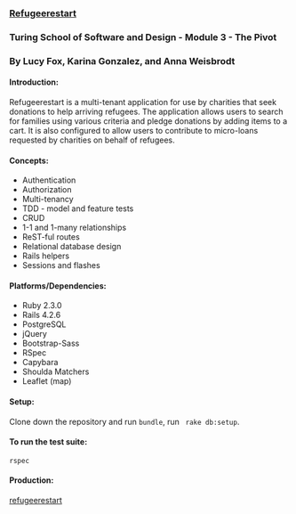 ### [Refugeerestart](http://refugeerestart.herokuapp.com/)

### Turing School of Software and Design - Module 3 - The Pivot
### By Lucy Fox, Karina Gonzalez, and Anna Weisbrodt

#### Introduction:
Refugeerestart is a multi-tenant application for use by charities that seek donations to help arriving refugees. The application allows users to search for families using various criteria and pledge donations by adding items to a cart. It is also configured to allow users to contribute to micro-loans requested by charities on behalf of refugees.

#### Concepts:

* Authentication
* Authorization
* Multi-tenancy
* TDD - model and feature tests
* CRUD
* 1-1 and 1-many relationships
* ReST-ful routes
* Relational database design
* Rails helpers
* Sessions and flashes

#### Platforms/Dependencies:
* Ruby 2.3.0
* Rails 4.2.6
* PostgreSQL
* jQuery
* Bootstrap-Sass
* RSpec
* Capybara
* Shoulda Matchers
* Leaflet (map)

#### Setup:
Clone down the repository and run ``` bundle ```, run ``` rake db:setup```.

#### To run the test suite:

``` rspec ```

#### Production:

[refugeerestart](http://refugeerestart.herokuapp.com/)

